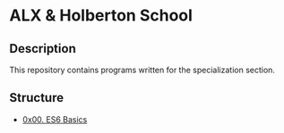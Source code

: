 # ALX & Holberton School

## Description
This repository contains programs written for the specialization section.


## Structure


* [0x00. ES6 Basics](./0x00-ES6_basic/)